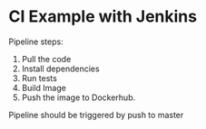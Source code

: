 # CI Example with Jenkins

Pipeline steps:

1. Pull the code
2. Install dependencies
3. Run tests
4. Build Image
5. Push the image to Dockerhub.

Pipeline should be triggered by push to master
